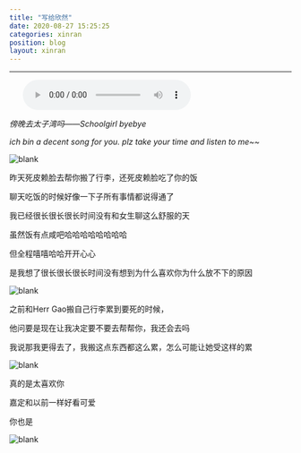 ```yaml
---
title: "写给欣然"
date: 2020-08-27 15:25:25
categories: xinran
position: blog
layout: xinran
---
```


---

<ul class="list-inline text-center">
<audio controls="controls">
    <source src="http://music.163.com/song/media/outer/url?id=1413368107.mp3" type="audio/ogg">
    <source src="http://music.163.com/song/media/outer/url?id=1413368107.mp3" type="audio/mpeg">
<embed height="50" width="1500" src="http://music.163.com/song/media/outer/url?id=1413368107.mp3" />
</audio>
</ul>

*傍晚去太子湾吗——Schoolgirl byebye*

*ich bin a decent song for you. plz take your time and listen to me~~*

![blank](/assets/img/placeholder.png)

昨天死皮赖脸去帮你搬了行李，还死皮赖脸吃了你的饭

聊天吃饭的时候好像一下子所有事情都说得通了

我已经很长很长很长时间没有和女生聊这么舒服的天

虽然饭有点咸吧哈哈哈哈哈哈哈哈

但全程嘻嘻哈哈开开心心

是我想了很长很长很长时间没有想到为什么喜欢你为什么放不下的原因

![blank](/assets/img/placeholder.png)

之前和Herr Gao搬自己行李累到要死的时候，

他问要是现在让我决定要不要去帮帮你，我还会去吗

我说那我更得去了，我搬这点东西都这么累，怎么可能让她受这样的累

![blank](/assets/img/placeholder.png)

真的是太喜欢你

嘉定和以前一样好看可爱

你也是

![blank](assets/img/placeholder.png)